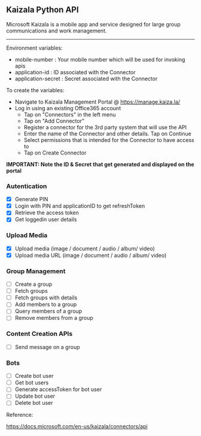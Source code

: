 ## Kaizala Python API

Microsoft Kaizala is a mobile app and service designed for large group communications and work management. 

---
Environment variables:

* mobile-number : Your mobile number which will be used for invoking apis
* application-id : ID associated with the Connector
* application-secret : Secret associated with the Connector

To create the variables:
* Navigate to Kaizala Management Portal @ https://manage.kaiza.la/
* Log in using an existing Office365 account
  * Tap on "Connectors" in the left menu
  * Tap on "Add Connector"
  * Register a connector for the 3rd party system that will use the API
  * Enter the name of the Connector and other details. Tap on Continue
  * Select permissions that is intended for the Connector to have access to
  * Tap on Create Connector

**IMPORTANT: Note the ID & Secret that get generated and displayed on the portal**

### Autentication
 - [x] Generate PIN
 - [x] Login with PIN and applicationID to get refreshToken
 - [x] Retrieve the access token
 - [x] Get loggedin user details

### Upload Media
- [x] Upload media (image / document / audio / album/ video)
- [x] Upload media URL (image / document / audio / album/ video)

### Group Management
- [ ] Create a group
- [ ] Fetch groups
- [ ] Fetch groups with details
- [ ] Add members to a group
- [ ] Query members of a group
- [ ] Remove members from a group

### Content Creation APIs
 - [ ] Send message on a group
 
### Bots
- [ ] Create bot user
- [ ] Get bot users
- [ ] Generate accessToken for bot user
- [ ] Update bot user
- [ ] Delete bot user

Reference:

https://docs.microsoft.com/en-us/kaizala/connectors/api
